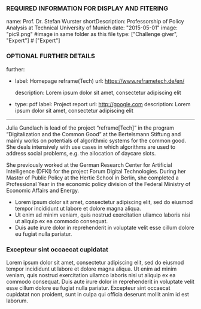 ### REQUIRED INFORMATION FOR DISPLAY AND FITERING
name: Prof. Dr. Stefan Wurster
shortDescription: Professorship of Policy Analysis at Technical University of Munich 
date: "2015-05-01"
image: "pic9.png" #image in same folder as this file
type: ["Challenge giver", "Expert"] # ["Expert"]

### OPTIONAL FURTHER DETAILS
further:
 -  label: Homepage reframe(Tech)
    url: https://www.reframetech.de/en/
    
    description: Lorem ipsum dolor sit amet, consectetur adipiscing elit
 -  type: pdf
    label: Project report
    url: http://google.com
    description: Lorem ipsum dolor sit amet, consectetur adipiscing elit
---

Julia Gundlach is lead of the project “reframe[Tech]” in the program “Digitalization and the Common Good” at the Bertelsmann Stiftung and mainly works on potentials of algorithmic systems for the common good. She deals intensively with use cases in which algorithms are used to address social problems, e.g. the allocation of daycare slots.

She previously worked at the German Research Center for Artificial Intelligence (DFKI) for the project Forum Digital Technologies. During her Master of Public Policy at the Hertie School in Berlin, she completed a Professional Year in the economic policy division of the Federal Ministry of Economic Affairs and Energy.


- Lorem ipsum dolor sit amet, consectetur adipiscing elit, sed do eiusmod tempor incididunt ut labore et dolore magna aliqua. 
- Ut enim ad minim veniam, quis nostrud exercitation ullamco laboris nisi ut aliquip ex ea commodo consequat. 
- Duis aute irure dolor in reprehenderit in voluptate velit esse cillum dolore eu fugiat nulla pariatur. 

### Excepteur sint occaecat cupidatat 

Lorem ipsum dolor sit amet, consectetur adipiscing elit, sed do eiusmod tempor incididunt ut labore et dolore magna aliqua. Ut enim ad minim veniam, quis nostrud exercitation ullamco laboris nisi ut aliquip ex ea commodo consequat. Duis aute irure dolor in reprehenderit in voluptate velit esse cillum dolore eu fugiat nulla pariatur. Excepteur sint occaecat cupidatat non proident, sunt in culpa qui officia deserunt mollit anim id est laborum.
